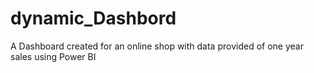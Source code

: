 # dynamic_Dashbord
 A Dashboard created for an online shop with data provided of one year sales using Power BI
